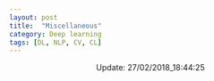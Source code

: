 ```yaml
---
layout: post
title:  "Miscellaneous"
category: Deep learning
tags: [DL, NLP, CV, CL]
---
```






<center> Update: 27/02/2018_18:44:25</center>

  	
